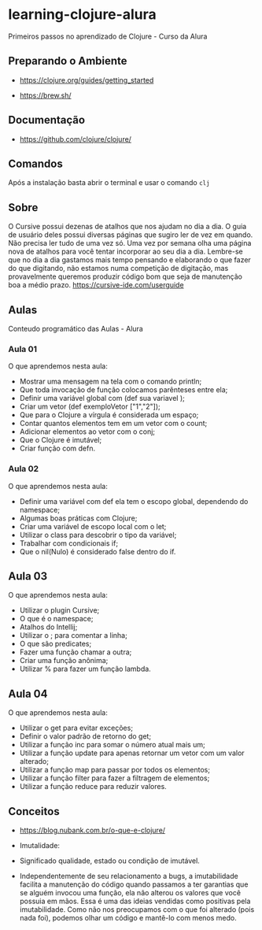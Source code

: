 # learning-clojure-alura
Primeiros passos no aprendizado de Clojure - Curso da Alura

## Preparando o Ambiente 
- https://clojure.org/guides/getting_started

- https://brew.sh/

## Documentação

- https://github.com/clojure/clojure/

## Comandos
Após a instalação basta abrir o terminal e usar o comando `clj`

## Sobre

O Cursive possui dezenas de atalhos que nos ajudam no dia a dia. O guia de usuário deles possui diversas páginas que sugiro ler de vez em quando. Não precisa ler tudo de uma vez só. Uma vez por semana olha uma página nova de atalhos para você tentar incorporar ao seu dia a dia. Lembre-se que no dia a dia gastamos mais tempo pensando e elaborando o que fazer do que digitando, não estamos numa competição de digitação, mas provavelmente queremos produzir código bom que seja de manutenção boa a médio prazo. https://cursive-ide.com/userguide

## Aulas
Conteudo programático das Aulas - Alura
### Aula 01

O que aprendemos nesta aula:

- Mostrar uma mensagem na tela com o comando println;
- Que toda invocação de função colocamos parênteses entre ela;
- Definir uma variável global com (def sua variavel );
- Criar um vetor (def exemploVetor ["1","2"]);
- Que para o Clojure a vírgula é considerada um espaço;
- Contar quantos elementos tem em um vetor com o count;
- Adicionar elementos ao vetor com o conj;
- Que o Clojure é imutável;
- Criar função com defn.

### Aula 02

O que aprendemos nesta aula:

- Definir uma variável com def ela tem o escopo global, dependendo do namespace;
- Algumas boas práticas com Clojure;
- Criar uma variável de escopo local com o let;
- Utilizar o class para descobrir o tipo da variável;
- Trabalhar com condicionais if;
- Que o nil(Nulo) é considerado false dentro do if.


## Aula 03 

O que aprendemos nesta aula:

- Utilizar o plugin Cursive;
- O que é o namespace;
- Atalhos do Intellij;
- Utilizar o ; para comentar a linha;
- O que são predicates;
- Fazer uma função chamar a outra;
- Criar uma função anônima;
- Utilizar % para fazer um função lambda.


## Aula 04

O que aprendemos nesta aula:

- Utilizar o get para evitar exceções;
- Definir o valor padrão de retorno do get;
- Utilizar a função inc para somar o número atual mais um;
- Utilizar a função update para apenas retornar um vetor com um valor alterado;
- Utilizar a função map para passar por todos os elementos;
- Utilizar a função filter para fazer a filtragem de elementos;
- Utilizar a função reduce para reduzir valores.

## Conceitos 

- https://blog.nubank.com.br/o-que-e-clojure/

* Imutalidade:
 - Significado qualidade, estado ou condição de imutável.

 - Independentemente de seu relacionamento a bugs, a imutabilidade facilita a manutenção do código quando passamos a ter garantias que se alguém invocou uma função, ela não alterou os valores que você possuia em mãos. Essa é uma das ideias vendidas como positivas pela imutabilidade. Como não nos preocupamos com o que foi alterado (pois nada foi), podemos olhar um código e mantê-lo com menos medo.